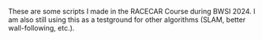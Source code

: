 These are some scripts I made in the RACECAR Course during BWSI 2024. I am also still using this as a testground for other algorithms (SLAM, better wall-following, etc.).

